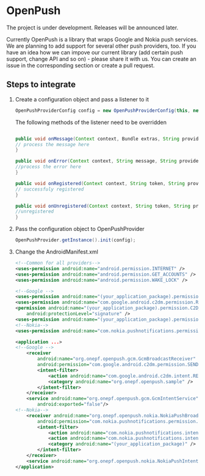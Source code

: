 OpenPush
========
The project is under development.
Releases will be announced later.

Currently OpenPush is a library that wraps Google and Nokia push services.
We are planning to add support for several other push providers, too.
If you have an idea how we can impove our current library (add certain push support, change API and so on) - please share it with us.
You can create an issue in the corresponding section or create a pull request.

Steps to integrate
------------------

1. Create a configuration object and pass a listener to it    
    ````java
    OpenPushProviderConfig config = new OpenPushProviderConfig(this, new PushListener());
    ````
    
    The following methods of the listener need to be overridden
    ````java
    
    public void onMessage(Context context, Bundle extras, String providerName) {
    // process the message here
    }

    public void onError(Context context, String message, String providerName) {
    //process the error here
    }

    public void onRegistered(Context context, String token, String providerName) {
    // successfuly registered
    }

    public void onUnregistered(Context context, String token, String providerName) {
    //unregistered
    }
    ````

2. Pass the configuration object to OpenPushProvider 
    ````java
    OpenPushProvider.getInstance().init(config);
    ````

3. Change the AndroidManifest.xml   
    ````xml
    <!--Common for all providers-->
    <uses-permission android:name="android.permission.INTERNET" />
    <uses-permission android:name="android.permission.GET_ACCOUNTS" /> 
    <uses-permission android:name="android.permission.WAKE_LOCK" />

    <!--Google -->
    <uses-permission android:name="(your_application_package).permission.C2D_MESSAGE" />
    <uses-permission android:name="com.google.android.c2dm.permission.RECEIVE" />
    <permission android:name="(your_application_package).permission.C2D_MESSAGE"
        android:protectionLevel="signature" />
    <uses-permission android:name="(your_application_package).permission.C2D_MESSAGE" />
    <!--Nokia-->
    <uses-permission android:name="com.nokia.pushnotifications.permission.RECEIVE" />

    <application ...>
    <!--Google -->
        <receiver
            android:name="org.onepf.openpush.gcm.GcmBroadcastReceiver"
            android:permission="com.google.android.c2dm.permission.SEND" >
            <intent-filter>
                <action android:name="com.google.android.c2dm.intent.RECEIVE" />
                <category android:name="org.onepf.openpush.sample" />
            </intent-filter>
        </receiver>
        <service android:name="org.onepf.openpush.gcm.GcmIntentService"
            android:exported="false"/>
    <!--Nokia-->
        <receiver android:name="org.onepf.openpush.nokia.NokiaPushBroadcastReceiver"
            android:permission="com.nokia.pushnotifications.permission.SEND">
            <intent-filter>
                <action android:name="com.nokia.pushnotifications.intent.RECEIVE" />
                <action android:name="com.nokia.pushnotifications.intent.REGISTRATION" />
                <category android:name="(your_application_package)" />
            </intent-filter>
        </receiver>
        <service android:name="org.onepf.openpush.nokia.NokiaPushIntentService"/>
    </application>
    ````
   
